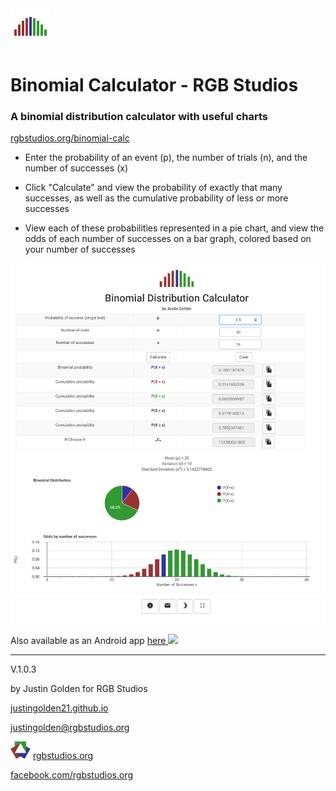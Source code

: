 <img src="img/icon-nocircle.svg" width="64px">

# Binomial Calculator - RGB Studios

### A binomial distribution calculator with useful charts

<a href="https://rgbstudios.org/binomial-calc">rgbstudios.org/binomial-calc</a>

- Enter the probability of an event (p), the number of trials (n), and the number of successes (x) 

- Click "Calculate" and view the probability of exactly that many successes, as well as the cumulative probability of less or more successes

- View each of these probabilities represented in a pie chart, and view the odds of each number of successes on a bar graph, colored based on your number of successes


<img src="img/screenshot.png">

Also available as an Android app <a href="https://play.google.com/store/apps/details?id=org.rgbstudios.binomialdistributioncalculator">here <img src="https://lh3.googleusercontent.com/uzXhMwD44B6nvL8eIgAYNK4tYyz7iu1eg22oMK5v3-tPfr9tJzo3SLm4sW8mZZuSKTnm=s360-rw" width="48px"></a>

<hr>

V.1.0.3

by Justin Golden for RGB Studios

<a href="https://justingolden21.github.io">justingolden21.github.io</a>

<a href="mailto:justingolden@rgbstudios.org">justingolden@rgbstudios.org</a>

<img src="img/rgb-icon.png" width="32px"> <a href="https://rgbstudios.org">rgbstudios.org</a>

<a href="https://facebook.com/rgbstudios.org">facebook.com/rgbstudios.org</a>
